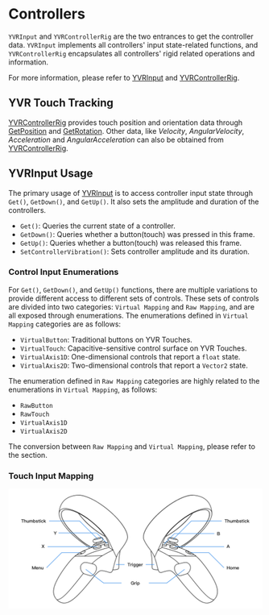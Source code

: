 # Controllers

`YVRInput` and `YVRControllerRig` are the two entrances to get the controller data. `YVRInput` implements all controllers' input state-related functions, and `YVRControllerRig` encapsulates all controllers' rigid related operations and information.

For more information, please refer to [YVRInput](xref:YVR.Core.YVRInput) and [YVRControllerRig](xref:YVR.Core.YVRControllerRig).

## YVR Touch Tracking

[YVRControllerRig](xref:YVR.Core.YVRControllerRig) provides touch position and orientation data through [GetPosition](xref:YVR.Core.YVRControllerRig.GetPosition(YVR.Core.ControllerType)) and [GetRotation](xref:YVR.Core.YVRControllerRig.GetRotation(YVR.Core.ControllerType)). Other data, like *Velocity*, *AngularVelocity*, *Acceleration* and *AngularAcceleration* can also be obtained from [YVRControllerRig](xref:YVR.Core.YVRControllerRig). 

## YVRInput Usage

The primary usage of [YVRInput](xref:YVR.Core.YVRInput) is to access controller input state through `Get()`, `GetDown()`, and `GetUp()`. It also sets the amplitude and duration of the controllers. 

* `Get()`: Queries the current state of a controller.
* `GetDown()`: Queries whether a button(touch) was pressed in this frame.
* `GetUp()`: Queries whether a button(touch) was released this frame.
* `SetControllerVibration()`: Sets controller amplitude and its duration.

### Control Input Enumerations

For `Get()`, `GetDown()`, and `GetUp()` functions, there are multiple variations to provide different access to different sets of controls. These sets of controls are divided into two categories: `Virtual Mapping` and `Raw Mapping`, and are all exposed through enumerations. The enumerations defined in `Virtual Mapping` categories are as follows:

* `VirtualButton`: Traditional buttons on YVR Touches.
* `VirtualTouch`: Capacitive-sensitive control surface on YVR Touches.
* `VirtualAxis1D`: One-dimensional controls that report a `float` state.
* `VirtualAxis2D`: Two-dimensional controls that report a `Vector2` state.

The enumeration defined in `Raw Mapping` categories are highly related to the enumerations in `Virtual Mapping`, as follows:

* `RawButton`
* `RawTouch`
* `VirtualAxis1D`
* `VirtualAxis2D`

The conversion between `Raw Mapping` and `Virtual Mapping`, please refer to the section.

### Touch Input Mapping

![Touch Input](Controllers/2021-12-14-15-41-15.png)